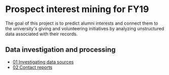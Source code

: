 # Prospect interest mining for FY19

The goal of this project is to predict alumni interests and connect them to the university's giving and volunteering initiatives by analyzing unstructured data associated with their records.

## Data investigation and processing

* [01 Investigating data sources](https://phively.github.io/ksm-models/prospect-interests-fy19/01%20Investigating%20data%20sources.nb.html)
* [02 Contact reports](https://phively.github.io/ksm-models/prospect-interests-fy19/01a%20Contact%20reports.nb.html)